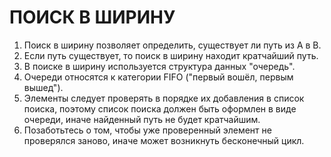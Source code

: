 # ПОИСК В ШИРИНУ
1. Поиск в ширину позволяет определить, существует ли путь из А в В.
2. Если путь существует, то поиск в ширину находит кратчайший путь.
3. В поиске в ширину используется структура данных "очередь".
4. Очереди относятся к категории FIFO ("первый вошёл, первым вышед").
5. Элементы следует проверять в порядке их добавления в список поиска, поэтому список поиска должен быть оформлен в виде очереди, иначе найденный путь не будет кратчайшим.
6. Позаботьтесь о том, чтобы уже проверенный элемент не проверялся заново, иначе может возникнуть бесконечный цикл. 

